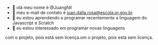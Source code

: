 - 👋 olá meu nome é @Juangfdl
- 👀 meu e-mail de contato é juan.dalla.rosa@escola.pr.gov.br
- 🌱 eu estou aprendendo a programar recentemente a linguagem do Javascript e Scratch
- 💞 eu estou interessado em programar novas linguagens



<!---
Juangfdl/Juangfdl is a ✨ special ✨ repository because its `README.md` (this file) appears on your GitHub profile.
You can click the Preview link to take a look at your changes.
--->
com o projeto, pois está sem licença.om o projeto, pois está sem licença.
